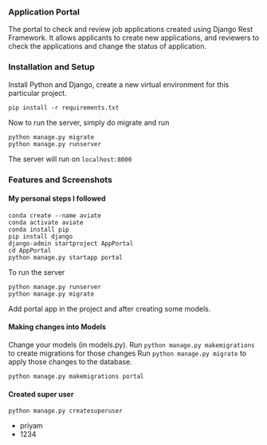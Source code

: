 ### Application Portal
The portal to check and review job applications created using Django Rest Framework. It allows applicants to create new applications, and reviewers to check the applications and change the status of application.


### Installation and Setup
Install Python and Django, create a new virtual environment for this particular project.

```
pip install -r requirements.txt
```

Now to run the server, simply do migrate and run
```
python manage.py migrate
python manage.py runserver
```

The server will run on `localhost:8000`

### Features and Screenshots



#### My personal steps I followed
```
conda create --name aviate
conda activate aviate
conda install pip
pip install django
django-admin startproject AppPortal
cd AppPortal
python manage.py startapp portal
```

To run the server
```
python manage.py runserver
python manage.py migrate
```

Add portal app in the project and after creating some models.

#### Making changes into Models
Change your models (in models.py).
Run `python manage.py makemigrations` to create migrations for those changes
Run `python manage.py migrate` to apply those changes to the database.

```
python manage.py makemigrations portal
```


#### Created super user
```
python manage.py createsuperuser
```

- priyam
- 1234


